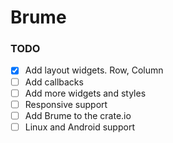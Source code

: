 # Brume
### TODO
- [x] Add layout widgets. Row, Column
- [ ] Add callbacks
- [ ] Add more widgets and styles
- [ ] Responsive support
- [ ] Add Brume to the crate.io
- [ ] Linux and Android support

